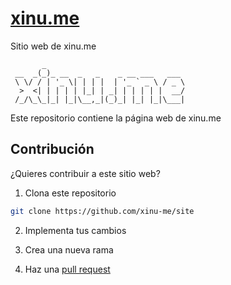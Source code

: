 # [xinu.me](https://xinu.me/)
Sitio web de xinu.me

```
       _                              
 __  _(_)_ __  _   _    _ __ ___   ___ 
 \ \/ / | '_ \| | | |  | '_ ` _ \ / _ \
  >  <| | | | | |_| | _| | | | | |  __/
 /_/\_\_|_| |_|\__,_|(_)_| |_| |_|\___|                                        
```

Este repositorio contiene la página web de xinu.me

## Contribución
¿Quieres contribuir a este sitio web?

1. Clona este repositorio
```bash
git clone https://github.com/xinu-me/site
```

2. Implementa tus cambios

3. Crea una nueva rama

4. Haz una [pull request](https://github.com/xinu-me/site/pulls)
